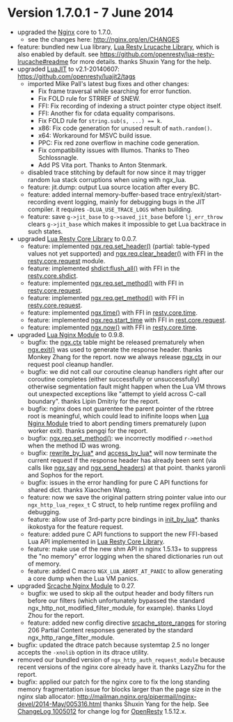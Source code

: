 <!---
    @title         ChangeLog 1007000
    @creator       Yichun Zhang
    @created       2014-06-01 05:53 GMT
    @modifier      Yichun Zhang
    @modifier_link yichun-zhang
    @modified      2014-06-07 20:52 GMT
    @changes       12
--->


#  Version 1.7.0.1 - 7 June 2014
* upgraded the [Nginx](nginx.html) core to 1.7.0.
    * see the changes here: http://nginx.org/en/CHANGES
* feature: bundled new Lua library, [Lua Resty Lrucache Library](lua-resty-lrucache-library.html), which is also enabled by default. see https://github.com/openresty/lua-resty-lrucache#readme for more details. thanks Shuxin Yang for the help.
* upgraded [LuaJIT](luajit.html) to v2.1-20140607: https://github.com/openresty/luajit2/tags
    * imported Mike Pall's latest bug fixes and other changes:
        * Fix frame traversal while searching for error function.
        * Fix FOLD rule for STRREF of SNEW.
        * FFI: Fix recording of indexing a struct pointer ctype object itself.
        * FFI: Another fix for cdata equality comparisons.
        * Fix FOLD rule for `string.sub(s, ...) == k`.
        * x86: Fix code generation for unused result of `math.random()`.
        * x64: Workaround for MSVC build issue.
        * PPC: Fix red zone overflow in machine code generation.
        * Fix compatibility issues with Illumos. Thanks to Theo Schlossnagle.
        * Add PS Vita port. Thanks to Anton Stenmark.
    * disabled trace stitching by default for now since it may trigger random lua stack corruptions when using with ngx_lua.
    * feature: jit.dump: output Lua source location after every BC.
    * feature: added internal memory-buffer-based trace entry/exit/start-recording event logging, mainly for debugging bugs in the JIT compiler. it requires `-DLUA_USE_TRACE_LOGS` when building.
    * feature: save `g->jit_base` to `g->saved_jit_base` before `lj_err_throw` clears `g->jit_base` which makes it impossible to get Lua backtrace in such states.
* upgraded [Lua Resty Core Library](lua-resty-core-library.html) to 0.0.7.
    * feature: implemented [ngx.req.set_header()](https://github.com/openresty/lua-nginx-module/#ngxreqset_header) (partial: table-typed values not yet supported) and [ngx.req.clear_header()](https://github.com/openresty/lua-nginx-module/#ngxreqclear_header) with FFI in the [resty.core.request](https://github.com/openresty/lua-resty-core#restycorerequest) module.
    * feature: implemented [shdict:flush_all()](https://github.com/openresty/lua-nginx-module/#ngxshareddictflush_all) with FFI in the [resty.core.shdict](https://github.com/openresty/lua-resty-core#restycoreshdict).
    * feature: implemented [ngx.req.set_method()](https://github.com/openresty/lua-nginx-module/#ngxreqset_method) with FFI in [resty.core.request](https://github.com/openresty/lua-resty-core#restycorerequest).
    * feature: implemented [ngx.req.get_method()](https://github.com/openresty/lua-nginx-module/#ngxreqget_method) with FFI in [resty.core.request](https://github.com/openresty/lua-resty-core#restycorerequest).
    * feature: implemented [ngx.time()](https://github.com/openresty/lua-nginx-module/#ngxtime) with FFI in [resty.core.time](https://github.com/openresty/lua-resty-core#restycoretime).
    * feature: implemented [ngx.req.start_time](https://github.com/openresty/lua-nginx-module/#ngxreqstart_time) with FFI in [rest.core.request](https://github.com/openresty/lua-resty-core#restycorerequest).
    * feature: implemented [ngx.now()](https://github.com/openresty/lua-nginx-module/#ngxnow) with FFI in [resty.core.time](https://github.com/openresty/lua-resty-core#restycoretime).
* upgraded [Lua Nginx Module](lua-nginx-module.html) to 0.9.8.
    * bugfix: the [ngx.ctx](https://github.com/openresty/lua-nginx-module/#ngxctx) table might be released prematurely when [ngx.exit()](https://github.com/openresty/lua-nginx-module/#ngxexit) was used to generate the response header. thanks Monkey Zhang for the report. now we always release [ngx.ctx](https://github.com/openresty/lua-nginx-module/#ngxctx) in our request pool cleanup handler.
    * bugfix: we did not call our coroutine cleanup handlers right after our coroutine completes (either successfully or unsuccessfully) otherwise segmentation fault might happen when the Lua VM throws out unexpected exceptions like "attempt to yield across C-call boundary". thanks Lipin Dmitriy for the report.
    * bugfix: nginx does not guarentee the parent pointer of the rbtree root is meaningful, which could lead to inifinite loops when [Lua Nginx Module](lua-nginx-module.html) tried to abort pending timers prematurely (upon worker exit). thanks pengqi for the report.
    * bugfix: [ngx.req.set_method()](https://github.com/openresty/lua-nginx-module/#ngxreqset_method): we incorrectly modified `r->method` when the method ID was wrong.
    * bugfix: [rewrite_by_lua*](https://github.com/openresty/lua-nginx-module/#rewrite_by_lua) and [access_by_lua*](https://github.com/openresty/lua-nginx-module/#access_by_lua) will now terminate the current request if the response header has already been sent (via calls like [ngx.say](https://github.com/openresty/lua-nginx-module/#ngxsay) and [ngx.send_headers](https://github.com/openresty/lua-nginx-module/#ngxsend_headers)) at that point. thanks yaronli and Sophos for the report.
    * bugfix: issues in the error handling for pure C API functions for shared dict. thanks Xiaochen Wang.
    * feature: now we save the original pattern string pointer value into our `ngx_http_lua_regex_t` C struct, to help runtime regex profiling and debugging.
    * feature: allow use of 3rd-party pcre bindings in [init_by_lua*](https://github.com/openresty/lua-nginx-module/#init_by_lua). thanks ikokostya for the feature request.
    * feature: added pure C API functions to support the new FFI-based Lua API implemented in [Lua Resty Core Library](lua-resty-core-library.html).
    * feature: make use of the new shm API in nginx 1.5.13+ to suppress the "no memory" error logging when the shared dictionaries run out of memory.
    * feature: added C macro `NGX_LUA_ABORT_AT_PANIC` to allow generating a core dump when the Lua VM panics.
* upgraded [Srcache Nginx Module](srcache-nginx-module.html) to 0.27.
    * bugfix: we used to skip all the output header and body filters run before our filters (which unfortunately bypassed the standard ngx_http_not_modified_filter_module, for example). thanks Lloyd Zhou for the report.
    * feature: added new config directive [srcache_store_ranges](https://github.com/openresty/srcache-nginx-module#srcache_store_ranges) for storing 206 Partial Content responses generated by the standard ngx_http_range_filter_module.
* bugfix: updated the dtrace patch because systemtap 2.5 no longer accepts the `-xnolib` option in its dtrace utility.
* removed our bundled version of `ngx_http_auth_request_module` because recent versions of the nginx core already have it. thanks LazyZhu for the report.
* bugfix: applied our patch for the nginx core to fix the long standing memory fragmentation issue for blocks larger than the page size in the nginx slab allocator: http://mailman.nginx.org/pipermail/nginx-devel/2014-May/005316.html thanks Shuxin Yang for the help.
See [ChangeLog 1005012](changelog-1005012.html) for change log for [OpenResty](openresty.html) 1.5.12.x.
